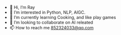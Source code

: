 - 👋 Hi, I’m Ray
- 👀 I’m interested in Python, NLP, AIGC.
- 🌱 I’m currently learning Cooking, and like play games
- 💞️ I’m looking to collaborate on AI releated
- 📫 How to reach me 852324033@qq.com

<!---
changleilei/changleilei is a ✨ special ✨ repository because its `README.md` (this file) appears on your GitHub profile.
You can click the Preview link to take a look at your changes.
--->
